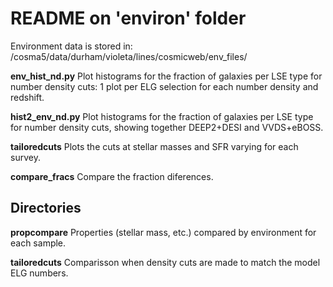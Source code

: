 # README on 'environ' folder #
 Environment data is stored in:
/cosma5/data/durham/violeta/lines/cosmicweb/env_files/

**env_hist_nd.py** Plot histograms for the fraction of galaxies per LSE type for number density cuts: 1 plot per ELG selection for each number density and redshift.

**hist2_env_nd.py** Plot histograms for the fraction of galaxies per LSE type for number density cuts, showing together DEEP2+DESI and VVDS+eBOSS.

**tailoredcuts** Plots the cuts at stellar masses and SFR varying for each survey.

**compare_fracs** Compare the fraction diferences.

## Directories ##
**propcompare** Properties (stellar mass, etc.) compared by environment for each sample.

**tailoredcuts** Comparisson when density cuts are made to match the model ELG numbers.